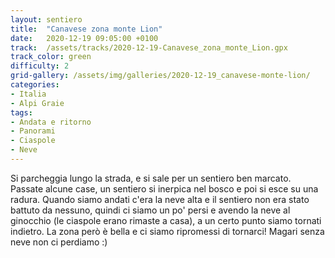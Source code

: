 ```yaml
---
layout: sentiero
title:  "Canavese zona monte Lion"
date:   2020-12-19 09:05:00 +0100
track:  /assets/tracks/2020-12-19-Canavese_zona_monte_Lion.gpx
track_color: green
difficulty: 2
grid-gallery: /assets/img/galleries/2020-12-19_canavese-monte-lion/
categories:
- Italia
- Alpi Graie
tags:
- Andata e ritorno
- Panorami
- Ciaspole
- Neve
---
```


Si parcheggia lungo la strada, e si sale per un sentiero ben marcato. Passate alcune case, un sentiero si inerpica nel bosco e poi si esce su una radura. Quando siamo andati c'era la neve alta e il sentiero non era stato battuto da nessuno, quindi ci siamo un po' persi e avendo la neve al ginocchio (le ciaspole erano rimaste a casa), a un certo punto siamo tornati indietro. La zona però è bella e ci siamo ripromessi di tornarci! Magari senza neve non ci perdiamo :) 
